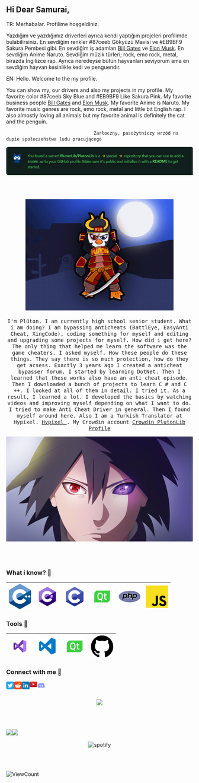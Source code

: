 
## Hi Dear Samurai, 



TR:
Merhabalar. Profilime hoşgeldiniz. 

Yazdığım ve yazdığımız driverleri ayrıca kendi yaptığım projeleri profilimde bulabilirsiniz. En sevdiğim renkler #87ceeb Gökyüzü Mavisi ve #EB9BF9 Sakura Pembesi gibi. En sevdiğim iş adamları <a href="https://tr.wikipedia.org/wiki/Bill_Gates">Bill Gates</a> ve <a href="https://tr.wikipedia.org/wiki/Elon_Musk">Elon Musk</a>. En sevdiğim Anime Naruto. Sevdiğim müzik türleri; rock, emo rock, metal, birazda İngilizce rap. Ayrıca neredeyse bütün hayvanları seviyorum ama en sevdiğim hayvan kesinlikle kedi ve penguendir.


EN:
Hello. Welcome to the my profile.

You can show my, our drivers and also my projects in my profile. My favorite color #87ceeb Sky Blue and #EB9BF9 Like Sakura Pink. My favorite business people <a href="https://tr.wikipedia.org/wiki/Bill_Gates">Bill Gates</a> and <a href="https://tr.wikipedia.org/wiki/Elon_Musk">Elon Musk</a>. My favorite Anime is Naruto. My favorite music genres are rock, emo rock, metal and little bit English rap. I also almostly loving all animals but my favorite animal is definitely the cat and the penguin. 

                                     Żarłoczny, pasożytniczy wrzód na dupie społeczeństwa ludu pracującego


<p align="center">
<img src="https://raw.githubusercontent.com/lib-Pluton/lib-Pluton/master/img/meow.png" /></p>
<br/><br/>

<p align="center">
  <img src="https://raw.githubusercontent.com/lib-Pluton/lib-Pluton/master/img/profile.gif" width=400>
  <br><br>
  <samp>
    I'm Plüton. I am currently high school senior student. What i am doing? I am bypassing anticheats (BattlEye, EasyAnti Cheat, XingCode), coding something for myself and editing and upgrading some projects for myself. How did i get here? The only thing that helped me learn the software was the game cheaters. I asked myself. How these people do these things. They say there is so much protection, how do they get acsess. Exactly 3 years ago I created a anticheat bypasser forum. I started by learning DotNet. Then I learned that these works also have an anti cheat episode. Then I downloaded a bunch of projects to learn C # and C ++. I looked at all of them in detail. I tried it. As a result, I learned a lot. I developed the basics by watching videos and improving myself depending on what I want to do. I tried to make Anti Cheat Driver in general. Then I found myself around here. Also I am a Turkish Translator at Hypixel. <a href="https://hypixel.net/"> Hypixel </a>. My Crowdin account <a href="https://crowdin.com/profile/PlutonLib-"> Crowdin PlutonLib Profile </a>
  </samp>
</p>

<p align="center">
<img src="https://raw.githubusercontent.com/lib-Pluton/lib-Pluton/master/img/Eyes.gif" width=600 /></p>
<br/><br/>

### What i know?  :rocket:
|<img src="https://raw.githubusercontent.com/lib-Pluton/lib-Pluton/master/img/cpp.png" width=60> | <img src="https://raw.githubusercontent.com/lib-Pluton/lib-Pluton/master/img/csharp.png" width=60> | <img src="https://raw.githubusercontent.com/lib-Pluton/lib-Pluton/master/img/c.webp" width=60> | <img src="https://raw.githubusercontent.com/lib-Pluton/lib-Pluton/master/img/qt.png" width=60> | <img src="https://raw.githubusercontent.com/lib-Pluton/lib-Pluton/master/img/php.svg" width=60> | <img src="https://raw.githubusercontent.com/lib-Pluton/lib-Pluton/master/img/js.png" width=60> |
|:---:|:---:|:---:|:---:|:---:|:---:|


### Tools :hammer:
|<img src="https://raw.githubusercontent.com/lib-Pluton/lib-Pluton/master/img/vs.png" width=60> | <img src="https://raw.githubusercontent.com/lib-Pluton/lib-Pluton/master/img/vsc.png" width=60> | <img src="https://raw.githubusercontent.com/lib-Pluton/lib-Pluton/master/img/qt.png" width=60> | <img src="https://raw.githubusercontent.com/lib-Pluton/lib-Pluton/master/img/github.svg" width=60> |
|:---:|:---:|:---:|:---:|

### Connect with me :penguin:
<a href="https://twitter.com/morenapluton">
  <img align="left" alt="lib-Pluton Twitter" width="21px" src="https://raw.githubusercontent.com/edent/SuperTinyIcons/099dc12b59179d07d534069bc8551718f786d91a/images/svg/twitter.svg" />
</a>
<a href="https://www.reddit.com/user/MorenaPluton">
  <img align="left" alt="Plütonlib Reddit" width="21px" src="https://raw.githubusercontent.com/edent/SuperTinyIcons/099dc12b59179d07d534069bc8551718f786d91a/images/svg/reddit.svg" />
</a>
<a href="https://www.linkedin.com/in/sercan-uyan-188b671b9/">
  <img align="left" alt="PlütonLib Linkdin" width="21px" src="https://raw.githubusercontent.com/edent/SuperTinyIcons/099dc12b59179d07d534069bc8551718f786d91a/images/svg/linkedin.svg" />
</a>
<a href="https://www.youtube.com/channel/UCS0Navcngv5tDuk4Q1jMjoA">
  <img align="left" alt="PlütonLib YouTube" width="21px" src="https://raw.githubusercontent.com/lib-Pluton/lib-Pluton/main/img/yt.png" />
</a>
<a href="https://discord.gg/F5BkwBSJXh">
  <img align="left" alt="PlütonLib Discord" width="21px" src="https://raw.githubusercontent.com/lib-Pluton/lib-Pluton/main/img/dc.png" />
</a>
<br/><br/>

<p align="center">
<img src="https://raw.githubusercontent.com/lib-Pluton/lib-Pluton/master/img/Dodge.gif" width=600 /></p>
<br/><br/>


<a href="https://github.com/lib-Pluton"><img src="https://github-readme-stats.vercel.app/api?username=lib-Pluton&theme=midnight-purple&show_icons=true" /><!-- wi*quL3fcV --><img height="195px" src="https://github-readme-stats.vercel.app/api/top-langs/?username=lib-Pluton&theme=midnight-purple&show_icons=true" /></a>


<p align="center">
<img alt="spotify" width="235px" src="https://spotify-github-profile.vercel.app/api/view?uid=2m0k6loyp16jcnmyudz3s7o88&cover_image=true&theme=default" /></p>
<br/><br/>


<!--  ![visitors](https://visitor-badge.glitch.me/badge?page_id=lib-Pluton/lib-Pluton) -->
![ViewCount](https://views.whatilearened.today/views/github/lib-Pluton/views.svg)
